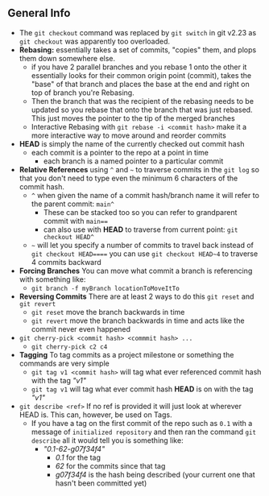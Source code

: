 

## General Info

- The `git checkout` command was replaced by `git switch` in git v2.23 as `git checkout` was apparently too overloaded.
- **Rebasing:** essentially takes a set of commits, "copies" them, and plops them down somewhere else.
  - if you have 2 parallel branches and you rebase 1 onto the other it essentially looks for their common origin point (commit), takes the "base" of that branch and places the base at the end and right on top of branch you're Rebasing.
  - Then the branch that was the recipient of the rebasing needs to be updated so you rebase that onto the branch that was just rebased. This just moves the pointer to the tip of the merged branches
  - Interactive Rebasing with `git rebase -i <commit hash>` make it a more interactive way to move around and reorder commits
- **HEAD** is simply the name of the currently checked out commit hash
  - each commit is a pointer to the repo at a point in time
    - each branch is a named pointer to a particular commit
- **Relative References** using `^` and `~` to traverse commits in the `git log` so that you don't need to type even the minimum 6 characters of the commit hash.
  - `^` when given the name of a commit hash/branch name it will refer to the parent commit: `main^`
    - These can be stacked too so you can refer to grandparent commit with `main==`
    - can also use with **HEAD** to traverse from current point: `git checkout HEAD^`
  - `~` will let you specify a number of commits to travel back instead of `git checkout HEAD====` you can use `git checkout HEAD~4` to traverse 4 commits backward
- **Forcing Branches** You can move what commit a branch is referencing with something like:
  - `git branch -f myBranch locationToMoveItTo`
- **Reversing Commits** There are at least 2 ways to do this `git reset` and `git revert`
  - `git reset` move the branch backwards in time
  - `git revert` move the branch backwards in time and acts like the commit never even happened
- `git cherry-pick <commit hash> <commmit hash> ...`
  - `git cherry-pick c2 c4`
- **Tagging** To tag commits as a project milestone or something the commands are very simple
  - `git tag v1 <commit hash>` will tag what ever referenced commit hash with the tag _"v1"_
  - `git tag v1` will tag what ever commit hash **HEAD** is on with the tag _"v1"_
- `git describe <ref>` If no ref is provided it will just look at wherever HEAD is. This can, however, be used on Tags.
  - If you have a tag on the first commit of the repo such as `0.1` with a message of `initialized repository` and then ran the command `git describe` all it would tell you is something like:
    - _"0.1-62-g07f34f4"_
      - _0.1_ for the tag
      - _62_ for the commits since that tag
      - _g07f34f4_ is the hash being described (your current one that hasn't been committed yet)
